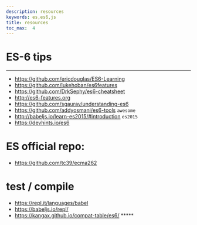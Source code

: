 ```yaml
---
description: resources
keywords: es,es6,js
title: resources
toc_max:  4
---
```



# ES-6 tips
---
* https://github.com/ericdouglas/ES6-Learning
* https://github.com/lukehoban/es6features
* https://github.com/DrkSephy/es6-cheatsheet
* http://es6-features.org
* https://github.com/sgaurav/understanding-es6
* https://github.com/addyosmani/es6-tools `awesome`
* http://babeljs.io/learn-es2015/#introduction `es2015`
* https://devhints.io/es6

# ES official repo:
* https://github.com/tc39/ecma262

# test / compile
* https://repl.it/languages/babel
* https://babeljs.io/repl/
* https://kangax.github.io/compat-table/es6/  *****
